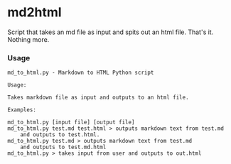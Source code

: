# md2html

Script that takes an md file as input and spits out an html file. That's it. Nothing more.

### Usage
    
```
md_to_html.py - Markdown to HTML Python script

Usage:

Takes markdown file as input and outputs to an html file.

Examples:

md_to_html.py [input file] [output file]
md_to_html.py test.md test.html > outputs markdown text from test.md
    and outputs to test.html.
md_to_html.py test.md > outputs markdown text from test.md
    and outputs to test.md.html
md_to_html.py > takes input from user and outputs to out.html
```


